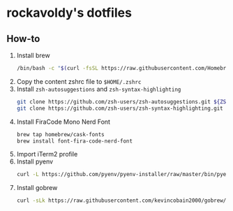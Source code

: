 # rockavoldy's dotfiles

## How-to
1. Install brew
    ```sh
    /bin/bash -c "$(curl -fsSL https://raw.githubusercontent.com/Homebrew/install/HEAD/install.sh)"
    ```
2. Copy the content zshrc file to `$HOME/.zshrc`
3. Install `zsh-autosuggestions` and `zsh-syntax-highlighting`
    ```sh
    git clone https://github.com/zsh-users/zsh-autosuggestions.git ${ZSH_CUSTOM:-~/.oh-my-zsh/custom}/plugins/zsh-autosuggestions
    git clone https://github.com/zsh-users/zsh-syntax-highlighting.git ${ZSH_CUSTOM:-~/.oh-my-zsh/custom}/plugins/zsh-syntax-highlighting
    ```
4. Install FiraCode Mono Nerd Font
    ```sh
    brew tap homebrew/cask-fonts
    brew install font-fira-code-nerd-font
    ```
5. Import iTerm2 profile
6. Install pyenv
    ```sh
    curl -L https://github.com/pyenv/pyenv-installer/raw/master/bin/pyenv-installer | bash
    ```
7. Install gobrew
    ```sh
    curl -sLk https://raw.githubusercontent.com/kevincobain2000/gobrew/master/git.io.sh | sh
    ```
